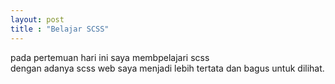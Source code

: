 ```yaml
---
layout: post
title : "Belajar SCSS"
---
```


pada pertemuan hari ini saya membpelajari scss <br>
dengan adanya scss web saya menjadi lebih tertata dan bagus untuk dilihat.